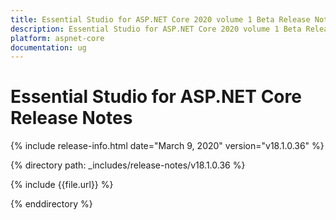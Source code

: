 ```yaml
---
title: Essential Studio for ASP.NET Core 2020 volume 1 Beta Release Notes  
description: Essential Studio for ASP.NET Core 2020 volume 1 Beta Release Notes  
platform: aspnet-core
documentation: ug
---
```


# Essential Studio for ASP.NET Core  Release Notes  

{% include release-info.html date="March 9, 2020"  version="v18.1.0.36" %} 


{% directory path: _includes/release-notes/v18.1.0.36 %}

{% include {{file.url}} %}

{% enddirectory %}